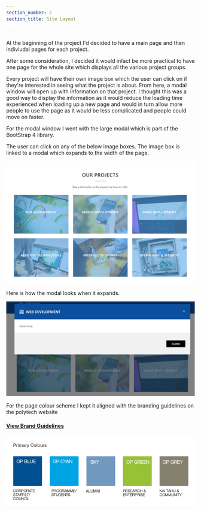 ```yaml
---
section_number: 2
section_title: Site Layout

---
```


At the beginning of the project I'd decided to have a main page and then indiviudal pages for each project. 

After some consideration, I decided it would infact be more practical to have one page for the whole site which displays all the various project groups.

Every project will have their own image box which the user can click on if they're interested in seeing what the project is about. From here, a modal window will open up with information on that project. I thought this was a good way to display the information as it would reduce the loading time experienced when loading up a new page and would in turn allow more people to use the page as it would be less complicated and people could move on faster. 

For the modal window I went with the large modal which is part of the BootStrap 4 library. 

<script src="https://snipsave.com/embed/p46nvYInQCO4X9fiH5.js"></script>

The user can click on any of the below image boxes. The image box is linked to a modal which expands to the width of the page. 

![ModalWindow](projects.PNG)

Here is how the modal looks when it expands. 

![ModalWindow](modalwindow.PNG)

For the page colour scheme I kept it aligned with the branding guidelines on the polytech website

#### [View Brand Guidelines](https://www.op.ac.nz/about-us/media-marketing-and-bookings/logo/)

![ModalWindow](primarycolours.PNG)
